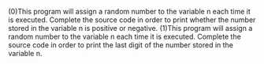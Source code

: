 (0)This program will assign a random number to the variable n each time it is executed. Complete the source code in order to print whether the number stored in the variable n is positive or negative.
(1)This program will assign a random number to the variable n each time it is executed. Complete the source code in order to print the last digit of the number stored in the variable n.

